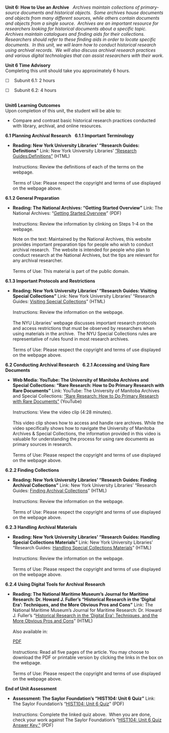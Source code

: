 **Unit 6: How to Use an Archive** <span id="6"></span> 
*<span>Archives maintain collections of primary-source documents and
historical objects.  Some archives house documents and objects from many
different sources, while others contain documents and objects from a
single source.  Archives are an important resource for researchers
looking for historical documents about a specific topic.  Archives
maintain catalogues and finding aids for their collections.  Researchers
should refer to these finding aids in order to locate specific
documents.  In this unit, we will learn how to conduct historical
research using archival records.  We will also discuss archival research
practices and various digital technologies that can assist researchers
with their work.</span>*

**Unit 6 Time Advisory**  
Completing this unit should take you approximately 6 hours.  
  
 ☐    Subunit 6.1: 2 hours  
  
 ☐    Subunit 6.2: 4 hours  
  

**Unit6 Learning Outcomes**  
Upon completion of this unit, the student will be able to:
-   Compare and contrast basic historical research practices conducted
    with library, archival, and online resources.

**6.1 Planning Archival Research** <span id="6.1"></span> 
**6.1.1 Important Terminology** <span id="6.1.1"></span> 
-   **Reading: New York University Libraries’ “Research Guides:
    Definitions”**
    <span>Link: New York University Libraries’ [“Research
    Guides:](http://nyu.libguides.com/content.php?pid=38517&sid=282866)</span>[<span>Definitions</span>](http://nyu.libguides.com/content.php?pid=38517&sid=282866)<span></span><span>[”](http://nyu.libguides.com/content.php?pid=38517&sid=282866)
    (HTML)</span>  
        
     <span>Instructions: Review the definitions of each of the terms on
    the webpage.</span>  
        
     <span>Terms of Use: Please respect the copyright and terms of use
    displayed on the webpage above.</span>

**6.1.2 General Preparation** <span id="6.1.2"></span> 
-   **Reading: The National Archives: “Getting Started Overview”**
    Link: The National Archives: “[Getting Started
    Overview](http://www.saylor.org/site/wp-content/uploads/2011/08/HIST104-6.1.2-Getting-Started-with-Research-at-the-National-Archives.pdf)”
    (PDF)  
        
     Instructions: Review the information by clinking on Steps 1-4 on
    the webpage.   
      
     Note on the text: Maintained by the National Archives, this website
    provides important preparation tips for people who wish to conduct
    archival research.  The website is intended for people who plan to
    conduct research at the National Archives, but the tips are relevant
    for any archival researcher.  
        
     Terms of Use: This material is part of the public domain. 

**6.1.3 Important Protocols and Restrictions** <span id="6.1.3"></span> 
-   **Reading: New York University Libraries’ “Research Guides: Visiting
    Special Collections”**
    <span>Link: New York University Libraries’ “Research Guides:
    </span>[<span>Visiting Special
    Collections</span>](http://nyu.libguides.com/content.php?pid=38517&sid=282867)<span>”
    (HTML)</span>  
        
     <span>Instructions: Review the information on the webpage.</span>  
        
     <span>The NYU Libraries’ webpage discusses important research
    protocols and access restrictions that must be observed by
    researchers when using materials in the archive.  The NYU Special
    Collections rules are representative of rules found in most research
    archives.</span>  
        
     <span>Terms of Use: Please respect the copyright and terms of use
    displayed on the webpage above.</span>

**6.2 Conducting Archival Research** <span id="6.2"></span> 
**6.2.1 Accessing and Using Rare Documents** <span id="6.2.1"></span> 
-   **Web Media: YouTube: The University of Manitoba Archives and
    Special Collections: “Rare Research: How to Do Primary Research with
    Rare Documents”**
    <span>Link: YouTube: The University of Manitoba Archives and Special
    Collections: [“Rare Research: How to Do Primary Research with Rare
    Documents”](http://www.youtube.com/watch?v=RxRRGoYB7uE&feature=related)</span> (YouTube)  
        
     <span>Instructions: View the video clip (4:28 minutes).</span>  
        
     <span>This video clip shows how to access and handle rare archives.
    While the video specifically shows how to navigate the University of
    Manitoba Archives & Special Collections, the information provided in
    this video is valuable for understanding the process for using rare
    documents as primary sources in research. </span>  
        
     <span>Terms of Use: Please respect the copyright and terms of use
    displayed on the webpage above.</span>

**6.2.2 Finding Collections** <span id="6.2.2"></span> 
-   **Reading: New York University Libraries’ “Research Guides: Finding
    Archival Collections”**
    Link: New York University Libraries’ “Research Guides: [Finding
    Archival
    Collections](http://nyu.libguides.com/content.php?pid=38517&sid=283554)”
    (HTML)  
        
     Instructions: Review the information on the webpage.  
        
     Terms of Use: Please respect the copyright and terms of use
    displayed on the webpage above.

**6.2.3 Handling Archival Materials** <span id="6.2.3"></span> 
-   **Reading: New York University Libraries’ “Research Guides: Handling
    Special Collections Materials”**
    Link: New York University Libraries’ “Research Guides: [Handling
    Special Collections
    Materials](http://nyu.libguides.com/content.php?pid=38517&sid=282868)”
    (HTML)  
        
     Instructions: Review the information on the webpage.  
        
     Terms of Use: Please respect the copyright and terms of use
    displayed on the webpage above.

**6.2.4 Using Digital Tools for Archival Research** <span
id="6.2.4"></span> 
-   **Reading: The National Maritime Museum’s Journal for Maritime
    Research: Dr. Howard J. Fuller’s “Historical Research in the
    ‘Digital Era’: Techniques, and the More Obvious Pros and Cons”**
    Link: The National Maritime Museum’s Journal for Maritime Research:
    Dr. Howard J. Fuller’s “[Historical Research in the ‘Digital Era’:
    Techniques, and the More Obvious Pros and
    Cons](http://www.tandfonline.com/doi/pdf/10.1080/21533369.2003.9668327)”
    (HTML)  
        
     Also available in:  

    [PDF](http://www.jmr.nmm.ac.uk/server/show/conJmrArticle.85/viewPage/1 "PDF")  
        
     Instructions: Read all five pages of the article. You may choose to
    download the PDF or printable version by clicking the links in the
    box on the webpage.  
        
     Terms of Use: Please respect the copyright and terms of use
    displayed on the webpage above.

**End of Unit Assessment** <span id="6.3"></span> 
-   **Assessment: The Saylor Foundation’s “HIST104: Unit 6 Quiz”**
    Link: The Saylor Foundation’s “[HIST104: Unit 6
    Quiz](http://www.saylor.org/site/wp-content/uploads/2011/05/HIST104-Unit6Quiz.pdf)”
    (PDF)  
        
     Instructions: Complete the linked quiz above.  When you are done,
    check your work against The Saylor Foundation’s “[HIST104: Unit 6
    Quiz Answer
    Key.”](http://www.saylor.org/site/wp-content/uploads/2011/05/HIST104-Unit6QuizAnswerKey.pdf)
    (PDF)


